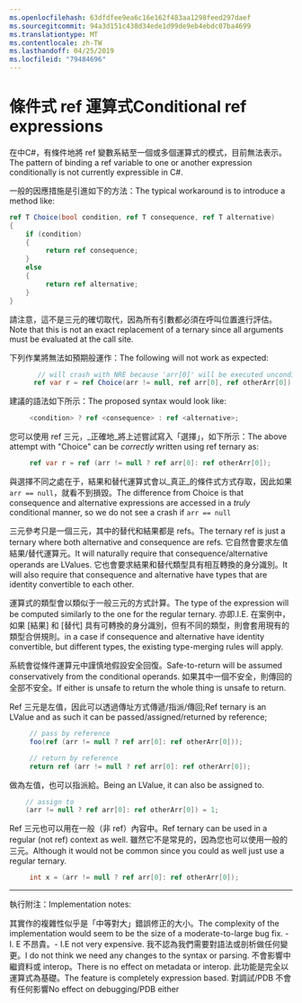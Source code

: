 ```yaml
---
ms.openlocfilehash: 63dfdfee9ea6c16e162f483aa1298feed297daef
ms.sourcegitcommit: 94a3d151c438d34ede1d99de9eb4ebdc07ba4699
ms.translationtype: MT
ms.contentlocale: zh-TW
ms.lasthandoff: 04/25/2019
ms.locfileid: "79484696"
---
```

# <a name="conditional-ref-expressions"></a><span data-ttu-id="2695a-101">條件式 ref 運算式</span><span class="sxs-lookup"><span data-stu-id="2695a-101">Conditional ref expressions</span></span>

<span data-ttu-id="2695a-102">在中C#，有條件地將 ref 變數系結至一個或多個運算式的模式，目前無法表示。</span><span class="sxs-lookup"><span data-stu-id="2695a-102">The pattern of binding a ref variable to one or another expression conditionally is not currently expressible in C#.</span></span>

<span data-ttu-id="2695a-103">一般的因應措施是引進如下的方法：</span><span class="sxs-lookup"><span data-stu-id="2695a-103">The typical workaround is to introduce a method like:</span></span>

```csharp
ref T Choice(bool condition, ref T consequence, ref T alternative)
{
    if (condition)
    {
         return ref consequence;
    }
    else
    {
         return ref alternative;
    }
}
```

<span data-ttu-id="2695a-104">請注意，這不是三元的確切取代，因為所有引數都必須在呼叫位置進行評估。</span><span class="sxs-lookup"><span data-stu-id="2695a-104">Note that this is not an exact replacement of a ternary since all arguments must be evaluated at the call site.</span></span>

<span data-ttu-id="2695a-105">下列作業將無法如預期般運作：</span><span class="sxs-lookup"><span data-stu-id="2695a-105">The following will not work as expected:</span></span>

```csharp
       // will crash with NRE because 'arr[0]' will be executed unconditionally
      ref var r = ref Choice(arr != null, ref arr[0], ref otherArr[0]);
```

<span data-ttu-id="2695a-106">建議的語法如下所示：</span><span class="sxs-lookup"><span data-stu-id="2695a-106">The proposed syntax would look like:</span></span>

```csharp
     <condition> ? ref <consequence> : ref <alternative>;
```

<span data-ttu-id="2695a-107">您可以使用 ref 三元，_正確地_將上述嘗試寫入「選擇」，如下所示：</span><span class="sxs-lookup"><span data-stu-id="2695a-107">The above attempt with "Choice" can be _correctly_ written using ref ternary as:</span></span>

```csharp
     ref var r = ref (arr != null ? ref arr[0]: ref otherArr[0]);
```

<span data-ttu-id="2695a-108">與選擇不同之處在于，結果和替代運算式會以_真正_的條件式方式存取，因此如果 ```arr == null```，就看不到損毀。</span><span class="sxs-lookup"><span data-stu-id="2695a-108">The difference from Choice is that consequence and alternative expressions are accessed in a _truly_ conditional manner, so we do not see a crash if ```arr == null```</span></span>

<span data-ttu-id="2695a-109">三元參考只是一個三元，其中的替代和結果都是 refs。</span><span class="sxs-lookup"><span data-stu-id="2695a-109">The ternary ref is just a ternary where both alternative and consequence are refs.</span></span> <span data-ttu-id="2695a-110">它自然會要求左值結果/替代運算元。</span><span class="sxs-lookup"><span data-stu-id="2695a-110">It will naturally require that consequence/alternative operands are LValues.</span></span> <span data-ttu-id="2695a-111">它也會要求結果和替代類型具有相互轉換的身分識別。</span><span class="sxs-lookup"><span data-stu-id="2695a-111">It will also require that consequence and alternative have types that are identity convertible to each other.</span></span>

<span data-ttu-id="2695a-112">運算式的類型會以類似于一般三元的方式計算。</span><span class="sxs-lookup"><span data-stu-id="2695a-112">The type of the expression will be computed similarly to the one for the regular ternary.</span></span> <span data-ttu-id="2695a-113">亦即.</span><span class="sxs-lookup"><span data-stu-id="2695a-113">I.E.</span></span> <span data-ttu-id="2695a-114">在案例中，如果 [結果] 和 [替代] 具有可轉換的身分識別，但有不同的類型，則會套用現有的類型合併規則。</span><span class="sxs-lookup"><span data-stu-id="2695a-114">in a case if consequence and alternative have identity convertible, but different types, the existing type-merging rules will apply.</span></span>

<span data-ttu-id="2695a-115">系統會從條件運算元中謹慎地假設安全回復。</span><span class="sxs-lookup"><span data-stu-id="2695a-115">Safe-to-return will be assumed conservatively from the conditional operands.</span></span> <span data-ttu-id="2695a-116">如果其中一個不安全，則傳回的全部不安全。</span><span class="sxs-lookup"><span data-stu-id="2695a-116">If either is unsafe to return the whole thing is unsafe to return.</span></span>

<span data-ttu-id="2695a-117">Ref 三元是左值，因此可以透過傳址方式傳遞/指派/傳回;</span><span class="sxs-lookup"><span data-stu-id="2695a-117">Ref ternary is an LValue and as such it can be passed/assigned/returned by reference;</span></span>

```csharp
     // pass by reference
     foo(ref (arr != null ? ref arr[0]: ref otherArr[0]));

     // return by reference
     return ref (arr != null ? ref arr[0]: ref otherArr[0]);
```

<span data-ttu-id="2695a-118">做為左值，也可以指派給。</span><span class="sxs-lookup"><span data-stu-id="2695a-118">Being an LValue, it can also be assigned to.</span></span> 

```csharp
    // assign to
    (arr != null ? ref arr[0]: ref otherArr[0]) = 1;
```

<span data-ttu-id="2695a-119">Ref 三元也可以用在一般（非 ref）內容中。</span><span class="sxs-lookup"><span data-stu-id="2695a-119">Ref ternary can be used in a regular (not ref) context as well.</span></span> <span data-ttu-id="2695a-120">雖然它不是常見的，因為您也可以使用一般的三元。</span><span class="sxs-lookup"><span data-stu-id="2695a-120">Although it would not be common since you could as well just use a regular ternary.</span></span>

```csharp
     int x = (arr != null ? ref arr[0]: ref otherArr[0]);
```


___

<span data-ttu-id="2695a-121">執行附注：</span><span class="sxs-lookup"><span data-stu-id="2695a-121">Implementation notes:</span></span> 

<span data-ttu-id="2695a-122">其實作的複雜性似乎是「中等對大」錯誤修正的大小。</span><span class="sxs-lookup"><span data-stu-id="2695a-122">The complexity of the implementation would seem to be the size of a moderate-to-large bug fix.</span></span> <span data-ttu-id="2695a-123">-I. E 不昂貴。</span><span class="sxs-lookup"><span data-stu-id="2695a-123">- I.E not very expensive.</span></span>
<span data-ttu-id="2695a-124">我不認為我們需要對語法或剖析做任何變更。</span><span class="sxs-lookup"><span data-stu-id="2695a-124">I do not think we need any changes to the syntax or parsing.</span></span>
<span data-ttu-id="2695a-125">不會影響中繼資料或 interop。</span><span class="sxs-lookup"><span data-stu-id="2695a-125">There is no effect on metadata or interop.</span></span> <span data-ttu-id="2695a-126">此功能是完全以運算式為基礎。</span><span class="sxs-lookup"><span data-stu-id="2695a-126">The feature is completely expression based.</span></span>
<span data-ttu-id="2695a-127">對調試/PDB 不會有任何影響</span><span class="sxs-lookup"><span data-stu-id="2695a-127">No effect on debugging/PDB either</span></span>
